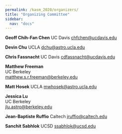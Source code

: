 ```yaml
---
permalink: /kasm_2020/organizers/
title: "Organizing Committee"
sidebar:
  nav: "docs"
---
```


**Geoff Chih-Fan Chen**
UC Davis
<chfchen@ucdavis.edu>

**Devin Chu**
UCLA
<dchu@astro.ucla.edu>

**Chris Fassnacht**
UC Davis
<cdfassnacht@ucdavis.edu>

**Matthew Freeman**  
UC Berkeley  
<matthew.s.r.freeman@berkeley.edu>

**Matt Hosek**
UCLA
<mwhosek@astro.ucla.edu>

**Jessica Lu**  
UC Berkeley  
<jlu.astro@berkeley.edu>

**Jean-Baptiste Ruffio**
Caltech
<jruffio@caltech.edu>

**Sanchit Sabhlok**
UCSD
<ssabhlok@ucsd.edu>









